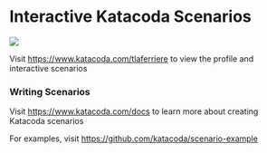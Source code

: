 # Interactive Katacoda Scenarios

[![](http://shields.katacoda.com/katacoda/tlaferriere/count.svg)](https://www.katacoda.com/tlaferriere "Get your profile on Katacoda.com")

Visit https://www.katacoda.com/tlaferriere to view the profile and interactive scenarios

### Writing Scenarios
Visit https://www.katacoda.com/docs to learn more about creating Katacoda scenarios

For examples, visit https://github.com/katacoda/scenario-example
